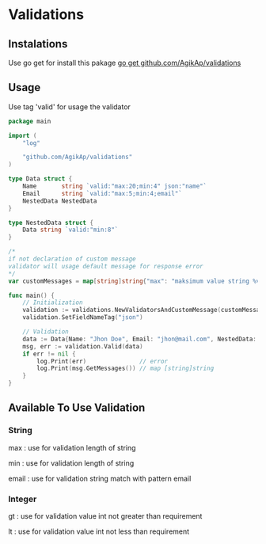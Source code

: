 # Validations
## Instalations
Use go get for install this pakage
[go get github.com/AgikAp/validations](https://github.com/AgikAp/validations)

## Usage
Use tag 'valid' for usage the validator
```go
package main

import (
	"log"

	"github.com/AgikAp/validations"
)

type Data struct {
	Name       string `valid:"max:20;min:4" json:"name"`
	Email      string `valid:"max:5;min:4;email"`
	NestedData NestedData
}

type NestedData struct {
	Data string `valid:"min:8"`
}

/*
if not declaration of custom message
validator will usage default message for response error
*/
var customMessages = map[string]string{"max": "maksimum value string %v character"}

func main() {
	// Initialization
	validation := validations.NewValidatorsAndCustomMessage(customMessages)
	validation.SetFieldNameTag("json")

	// Validation
	data := Data{Name: "Jhon Doe", Email: "jhon@mail.com", NestedData: NestedData{Data: "op"}}
	msg, err := validation.Valid(data)
	if err != nil {
		log.Print(err)               // error
		log.Print(msg.GetMessages()) // map [string]string
	}
}

```

## Available To Use Validation
### String
max   : use for validation length of string

min   : use for validation length of string

email : use for validation string match with pattern email

### Integer
gt    : use for validation value int not greater than requirement

lt    : use for validation value int not less than requirement
